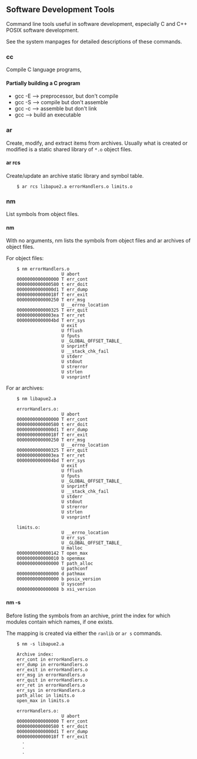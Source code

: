 ## Software Development Tools
Command line tools useful in software development, especially
C and C++ POSIX software development.

See the system manpages for detailed descriptions of these commands.
### cc
Compile C language programs,
#### Partially building a C program
* gcc -E  --> preprocessor, but don't compile
* gcc -S  --> compile but don't assemble
* gcc -c  --> assemble but don't link
* gcc     --> build an executable

### ar
Create, modify, and extract items from archives.  Usually what is
created or modified is a static shared library of `*.o` object files.
#### ar rcs
Create/update an archive static library and symbol table.
```
    $ ar rcs libapue2.a errorHandlers.o limits.o
```
### nm 
List symbols from object files.
#### nm
With no arguments, nm lists the symbols from object files
and ar archives of object files.

For object files:
```
    $ nm errorHandlers.o
                     U abort
    0000000000000000 T err_cont
    0000000000000580 t err_doit
    00000000000000d1 T err_dump
    000000000000018f T err_exit
    0000000000000250 T err_msg
                     U __errno_location
    0000000000000325 T err_quit
    00000000000003ea T err_ret
    00000000000004bd T err_sys
                     U exit
                     U fflush
                     U fputs
                     U _GLOBAL_OFFSET_TABLE_
                     U snprintf
                     U __stack_chk_fail
                     U stderr
                     U stdout
                     U strerror
                     U strlen
                     U vsnprintf
```
For ar archives:
```
    $ nm libapue2.a 

    errorHandlers.o:
                     U abort
    0000000000000000 T err_cont
    0000000000000580 t err_doit
    00000000000000d1 T err_dump
    000000000000018f T err_exit
    0000000000000250 T err_msg
                     U __errno_location
    0000000000000325 T err_quit
    00000000000003ea T err_ret
    00000000000004bd T err_sys
                     U exit
                     U fflush
                     U fputs
                     U _GLOBAL_OFFSET_TABLE_
                     U snprintf
                     U __stack_chk_fail
                     U stderr
                     U stdout
                     U strerror
                     U strlen
                     U vsnprintf

    limits.o:
                     U __errno_location
                     U err_sys
                     U _GLOBAL_OFFSET_TABLE_
                     U malloc
    0000000000000142 T open_max
    0000000000000010 b openmax
    0000000000000000 T path_alloc
                     U pathconf
    0000000000000000 d pathmax
    0000000000000000 b posix_version
                     U sysconf
    0000000000000008 b xsi_version
```
#### nm -s
Before listing the symbols from an archive, print the index for
which modules contain which names, if one exists.

The mapping is created via either the `ranlib` or `ar s` commands. 
```
    $ nm -s libapue2.a 

    Archive index:
    err_cont in errorHandlers.o
    err_dump in errorHandlers.o
    err_exit in errorHandlers.o
    err_msg in errorHandlers.o
    err_quit in errorHandlers.o
    err_ret in errorHandlers.o
    err_sys in errorHandlers.o
    path_alloc in limits.o
    open_max in limits.o

    errorHandlers.o:
                     U abort
    0000000000000000 T err_cont
    0000000000000580 t err_doit
    00000000000000d1 T err_dump
    000000000000018f T err_exit
      .
      .
      .
```
